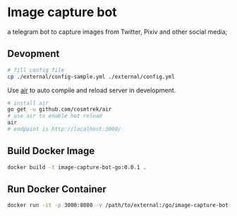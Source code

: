 # Image capture bot

a telegram bot to capture images from Twitter, Pixiv and other social media;

## Devopment

```bash
# fill config file
cp ./external/config-sample.yml ./external/config.yml
```

Use [air](https://github.com/cosmtrek/air) to auto compile and reload server in development.

```bash
# install air
go get -u github.com/cosmtrek/air
# use air to enable hot reload
air
# endpoint is http://localhost:3000/
```

## Build Docker Image

```bash
docker build -t image-capture-bot-go:0.0.1 .
```

## Run Docker Container

```bash
docker run -it -p 3000:8080 -v /path/to/external:/go/image-capture-bot-go/external image-capture-bot-go:0.0.1
```
